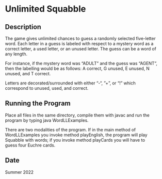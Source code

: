 # Unlimited Squabble

## Description

The game gives unlimited chances to guess a randomly selected five-letter word. Each letter in a guess is labeled with respect to a mystery word as a correct letter, a used letter, or an unused letter. The guess can be a word of any length.

For instance, if the mystery word was “ADULT” and the guess was “AGENT”, then the labelling would be as follows: A correct, G unused, E unused, N unused, and T correct.

Letters are decorated/surrounded with either “-“, ”+”, or “!” which correspond to unused, used, and correct.

## Running the Program

Place all files in the same directory, compile them with javac and run the program by typing java WordLLExamples.

There are two modalities of the program. If in the main method of WordLLExamples you invoke method playEnglish, the program will play Squabble with words; if you invoke method playCards you will have to guess four Euchre cards.

## Date

Summer 2022
